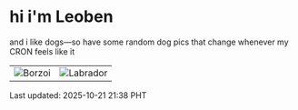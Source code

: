 # hi i'm Leoben

and i like dogs—so have some random dog pics that change whenever my CRON feels like it

|  |  |
|--------|----------|
| ![Borzoi](https://random-dog-vercel.vercel.app/api/random-borzoi?v=1761053911) | ![Labrador](https://random-dog-vercel.vercel.app/api/random-labrador?v=1761053911) |

Last updated: 2025-10-21 21:38 PHT
